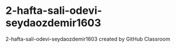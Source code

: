# 2-hafta-sali-odevi-seydaozdemir1603
2-hafta-sali-odevi-seydaozdemir1603 created by GitHub Classroom
